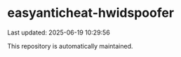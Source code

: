 # easyanticheat-hwidspoofer

Last updated: 2025-06-19 10:29:56

This repository is automatically maintained.
